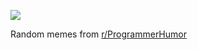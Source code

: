 ![](https://preview.redd.it/go118dsjzc9f1.png?width=320&crop=smart&auto=webp&s=43fa31bf8415aabac4f0c28259bbc054e1b51fc3)

 Random memes from [r/ProgrammerHumor](https://www.reddit.com/r/ProgrammerHumor/)
